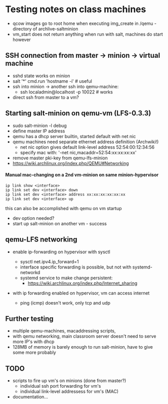 # Testing notes on class machines

- qcow images go to root home when executing img_create in /qemu -directory of archlive-saltminion
- vm_start does not return anything when run with salt, machines do start however

## SSH connection from master -> minion -> virtual machine

- sshd state works on minion
- salt '*' cmd.run 'hostname -i' # useful
- ssh into minion -> another ssh into qemu-machine:
  - ssh localadmin@localhost -p 10022 # works
- direct ssh from master to a vm?

## Starting salt-minion on qemu-vm (LFS-0.3.3)

- sudo salt-minion -l debug
- define master IP address
- qemu has a dhcp server builtin, started default with net nic
- qemu machines need separate ethernet address definition (Archwiki!)
  - net nic option gives default link-level address 52:54:00:12:34:56
  - specify mac with: '-net nic,macaddr=52:54:xx:xx:xx:xx'
- remove master pki-key from qemu-lfs-minion
- https://wiki.archlinux.org/index.php/QEMU#Networking

#### Manual mac-changing on a 2nd vm-minion on same minion-hypervisor

```
ip link show <interface>
ip link set dev <interface> down
ip link set dev <interface> address xx:xx:xx:xx:xx:xx
ip link set dev <interface> up
```
 this can also be accomplished with qemu on vm startup
- dev option needed?
- start up salt-minion on another vm - success

## qemu-LFS networking

- enable ip-forwarding on hypervisor with sysctl
  - sysctl net.ipv4.ip_forward=1
  - interface specific forwarding is possible, but not with systemd-networkd
  - systemd service to make change persistent:
    - https://wiki.archlinux.org/index.php/Internet_sharing

- with ip forwarding enabled on hypervisor, vm can access internet
  - ping (icmp) doesn't work, only tcp and udp

## Further testing

- multiple qemu-machines, macaddressing scripts,
- with qemu networking, main classroom server doesn't need to serve more IP's with dhcp
- 128MB of memory is barely enough to run salt-minion, have to give some more probably

## TODO

- scripts to fire up vm's on minions (done from master?)
  - individual ssh port forwarding for vm's
  - individual link-level addressess for vm's (MAC)
- documentation...


